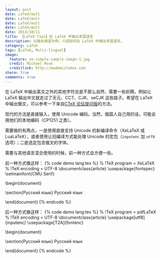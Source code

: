 ```yaml
---
layout: post
date: LaTeX/mult
date: LaTeX/mult
date: LaTeX/mult
date: LaTeX/mult
date: 2013/10/11
title: 【LaTeX Tips】在 LaTeX 中输出多国语言
description: 以输出俄语为例，介绍如何在 LaTeX 中输出多国语言。
category: LaTeX
tags: [LaTeX, Multi-lingual]
image:
  feature: so-simple-sample-image-1.jpg
  credit: Michael Rose
  creditlink: http://mademistakes.com
share: true
comments: true
---
```


在 LaTeX 中输出英文之外的其他字符总是不那么自然，需要一些折腾。例如让 LaTeX 输出中文就走过了天元、CCT、CJK、xeCJK 这些路子。希望在 LaTeX 中输出俄文，可以参考一下来自[CTeX 论坛提问版](http://bbs.ctex.org/forum.php?mod=redirect&goto=findpost&ptid=77068&pid=453126&fromuid=109739)的方法。

<!--more-->

现代的方法是直接输入，使用 Unicode 编码。当然，俄国人自己用的话，可能会用他们的本地编码（CP1251 之类）。

需要做的有两点，一是使用直接支持 Unicode 的新编译命令（XeLaTeX 或 LuaLaTeX），或者使用让旧编译方式能处理 Unicode 的宏包（`inputenc` 加 `utf8` 选项）；二是选定包含俄文的字体。

需要与其他语言混合使用的时候，前一种方式会方便一些。

前一种方式像这样：
{% code demo lang:tex %}
% !TeX program = XeLaTeX
% !TeX encoding = UTF-8
\documentclass{article}
\usepackage{fontspec}
\setmainfont{CMU Serif}

\begin{document}

\section{Русский язык}
Русский язык

\end{document}
{% endcode %}

后一种方式像这样：
{% code demo lang:tex %}
% !TeX program = pdfLaTeX
% !TeX encoding = UTF-8
\documentclass{article}
\usepackage[utf8]{inputenc}
\usepackage[T2A]{fontenc}

\begin{document}

\section{Русский язык}
Русский язык

\end{document}
{% endcode %}
